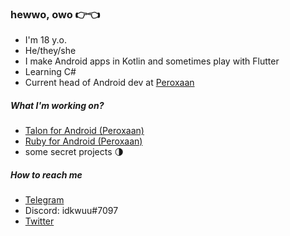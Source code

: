 ### hewwo, owo 👉👈

- I'm 18 y.o.
- He/they/she
- I make Android apps in Kotlin and sometimes play with Flutter
- Learning C#
- Current head of Android dev at [Peroxaan](https://twitter.com/Peroxaan)

##### What I'm working on?

- [Talon for Android (Peroxaan)](https://peroxaan.com/Talon)
- [Ruby for Android (Peroxaan)](https://peroxaan.com/Ruby)
- some secret projects 🌗

##### How to reach me

- [Telegram](https://t.me/idkwuu)
- Discord: idkwuu#7097
- [Twitter](https://twitter.com/idkwuu)
